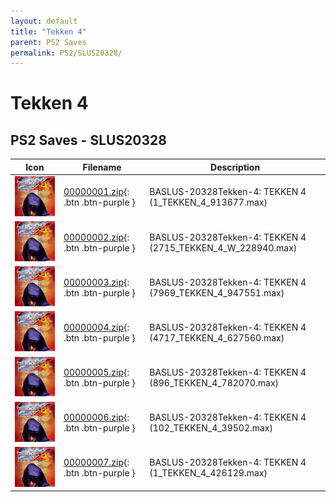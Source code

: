```yaml
---
layout: default
title: "Tekken 4"
parent: PS2 Saves
permalink: PS2/SLUS20328/
---
```

# Tekken 4

## PS2 Saves - SLUS20328

| Icon | Filename | Description |
|------|----------|-------------|
| ![Tekken 4](icon0.png) | [00000001.zip](00000001.zip){: .btn .btn-purple } | BASLUS-20328Tekken-4: TEKKEN 4 (1_TEKKEN_4_913677.max) |
| ![Tekken 4](icon0.png) | [00000002.zip](00000002.zip){: .btn .btn-purple } | BASLUS-20328Tekken-4: TEKKEN 4 (2715_TEKKEN_4_W_228940.max) |
| ![Tekken 4](icon0.png) | [00000003.zip](00000003.zip){: .btn .btn-purple } | BASLUS-20328Tekken-4: TEKKEN 4 (7969_TEKKEN_4_947551.max) |
| ![Tekken 4](icon0.png) | [00000004.zip](00000004.zip){: .btn .btn-purple } | BASLUS-20328Tekken-4: TEKKEN 4 (4717_TEKKEN_4_627560.max) |
| ![Tekken 4](icon0.png) | [00000005.zip](00000005.zip){: .btn .btn-purple } | BASLUS-20328Tekken-4: TEKKEN 4 (896_TEKKEN_4_782070.max) |
| ![Tekken 4](icon0.png) | [00000006.zip](00000006.zip){: .btn .btn-purple } | BASLUS-20328Tekken-4: TEKKEN 4 (102_TEKKEN_4_39502.max) |
| ![Tekken 4](icon0.png) | [00000007.zip](00000007.zip){: .btn .btn-purple } | BASLUS-20328Tekken-4: TEKKEN 4 (1_TEKKEN_4_426129.max) |
